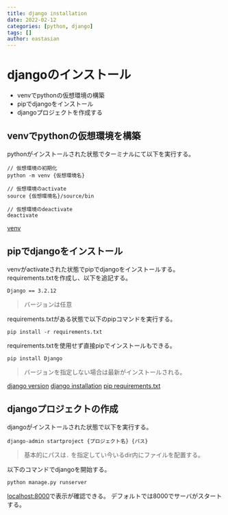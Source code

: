 ```yaml
---
title: django installation
date: 2022-02-12
categories: [python, django]
tags: []
author: eastasian
---
```


# djangoのインストール

- venvでpythonの仮想環境の構築
- pipでdjangoをインストール
- djangoプロジェクトを作成する

## venvでpythonの仮想環境を構築
pythonがインストールされた状態でターミナルにて以下を実行する。
```
// 仮想環境の初期化
python -m venv {仮想環境名}

// 仮想環境のactivate
source {仮想環境名}/source/bin

// 仮想環境のdeactivate
deactivate
```
[venv]()

## pipでdjangoをインストール
venvがactivateされた状態でpipでdjangoをインストールする。
requirements.txtを作成し、以下を追記する。
```
Django == 3.2.12
```
>バージョンは任意 

requirements.txtがある状態で以下のpipコマンドを実行する。
```
pip install -r requirements.txt
```

requirements.txtを使用せず直接pipでインストールもできる。
```
pip install Django
```
>バージョンを指定しない場合は最新がインストールされる。

[django version](https://www.djangoproject.com/download/)
[django installation](https://docs.djangoproject.com/en/3.2/intro/install/)
[pip requirements.txt](https://note.nkmk.me/en/python-pip-install-requirements/)

## djangoプロジェクトの作成
djangoがインストールされた状態で以下を実行する。
```
django-admin startproject {プロジェクト名} {パス}
```
> 基本的にパスは`.` を指定してい今いるdir内にファイルを配置する。

以下のコマンドでdjangoを開始する。
```
python manage.py runserver
```

[localhost:8000](http://localhost:8000/)で表示が確認できる。
デフォルトでは8000でサーバがスタートする。